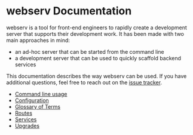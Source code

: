# webserv Documentation

webserv is a tool for front-end engineers to rapidly create a development server that supports their development work. It has been made with two main approaches in mind:

* an ad-hoc server that can be started from the command line
* a development server that can be used to quickly scaffold backend services

This documentation describes the way webserv can be used. If you have additional questions, feel free to reach out on the [issue tracker](https://github.com/devpaul/webserv/issues).

* [Command line usage](./cli.md)
* [Configuration](./configuration.md)
* [Glossary of Terms](./glossary.md)
* [Routes](./routes.md)
* [Services](./services.md)
* [Upgrades](./upgrades.md)
